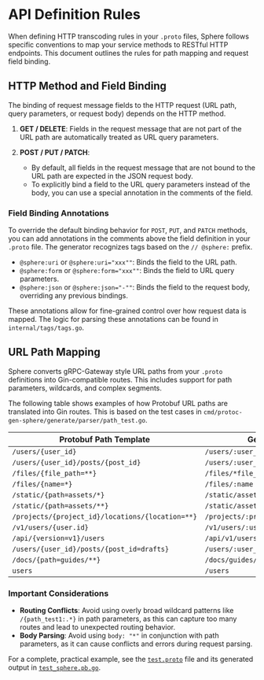 # API Definition Rules

When defining HTTP transcoding rules in your `.proto` files, Sphere follows specific conventions to map your service methods to RESTful HTTP endpoints. This document outlines the rules for path mapping and request field binding.

## HTTP Method and Field Binding

The binding of request message fields to the HTTP request (URL path, query parameters, or request body) depends on the HTTP method.

1.  **GET / DELETE**: Fields in the request message that are not part of the URL path are automatically treated as URL query parameters.

2.  **POST / PUT / PATCH**:
    *   By default, all fields in the request message that are not bound to the URL path are expected in the JSON request body.
    *   To explicitly bind a field to the URL query parameters instead of the body, you can use a special annotation in the comments of the field.

### Field Binding Annotations

To override the default binding behavior for `POST`, `PUT`, and `PATCH` methods, you can add annotations in the comments above the field definition in your `.proto` file. The generator recognizes tags based on the `// @sphere:` prefix.

*   `@sphere:uri` or `@sphere:uri="xxx""`: Binds the field to the URL path.
*   `@sphere:form` or `@sphere:form="xxx""`: Binds the field to URL query parameters.
*   `@sphere:json` or `@sphere:json="-""`: Binds the field to the request body, overriding any previous bindings.

These annotations allow for fine-grained control over how request data is mapped. The logic for parsing these annotations can be found in `internal/tags/tags.go`.

## URL Path Mapping

Sphere converts gRPC-Gateway style URL paths from your `.proto` definitions into Gin-compatible routes. This includes support for path parameters, wildcards, and complex segments.

The following table shows examples of how Protobuf URL paths are translated into Gin routes. This is based on the test cases in `cmd/protoc-gen-sphere/generate/parser/path_test.go`.

| Protobuf Path Template                           | Generated Gin Route                         |
|--------------------------------------------------|---------------------------------------------|
| `/users/{user_id}`                               | `/users/:user_id`                           |
| `/users/{user_id}/posts/{post_id}`               | `/users/:user_id/posts/:post_id`            |
| `/files/{file_path=**}`                          | `/files/*file_path`                         |
| `/files/{name=*}`                                | `/files/:name`                              |
| `/static/{path=assets/*}`                        | `/static/assets/:path`                      |
| `/static/{path=assets/**}`                       | `/static/assets/*path`                      |
| `/projects/{project_id}/locations/{location=**}` | `/projects/:project_id/locations/*location` |
| `/v1/users/{user.id}`                            | `/v1/users/:user_id`                        |
| `/api/{version=v1}/users`                        | `/api/v1/users`                             |
| `/users/{user_id}/posts/{post_id=drafts}`        | `/users/:user_id/posts/drafts`              |
| `/docs/{path=guides/**}`                         | `/docs/guides/*path`                        |
| `users`                                          | `/users`                                    |

### Important Considerations

*   **Routing Conflicts**: Avoid using overly broad wildcard patterns like `/{path_test1:.*}` in path parameters, as this can capture too many routes and lead to unexpected routing behavior.
*   **Body Parsing**: Avoid using `body: "*"` in conjunction with path parameters, as it can cause conflicts and errors during request parsing.

For a complete, practical example, see the [`test.proto`](../proto/shared/v1/test.proto) file and its generated output in [`test_sphere.pb.go`](../api/shared/v1/test_sphere.pb.go).
